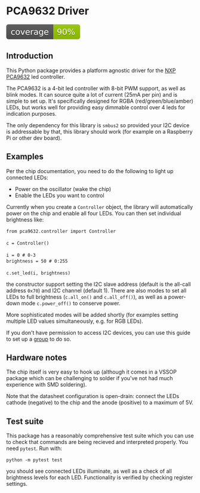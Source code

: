 # PCA9632 Driver

![coverage](coverage.svg)

## Introduction

This Python package provides a platform agnostic driver for the [NXP PCA9632](https://www.nxp.com/products/power-management/lighting-driver-and-controller-ics/ic-led-controllers/4-bit-fm-plus-ic-bus-low-power-led-driver:PCA9632) led controller.

The PCA9632 is a 4-bit led controller with 8-bit PWM support, as well as blink modes. It can source quite a lot of current (25mA per pin) and is simple to set up. It's specifically designed for RGBA (red/green/blue/amber) LEDs, but works well for providing easy dimmable control over 4 leds for indication purposes.

The only dependency for this library is `smbus2` so provided your I2C device is addressable by that, this library should work (for example on a Raspberry Pi or other dev board).

## Examples

Per the chip documentation, you need to do the following to light up connected LEDs:

* Power on the oscillator (wake the chip)
* Enable the LEDs you want to control

Currently when you create a `Controller` object, the library will automatically power on the chip and enable all four LEDs. You can then set individual brightness like:

```
from pca9632.controller import Controller

c = Controller()

i = 0 # 0-3
brightness = 50 # 0:255

c.set_led(i, brightness)
```

the constructor support setting the I2C slave address (default is the all-call address `0x70`) and I2C channel (default 1). There are also modes to set all LEDs to full brightness (`c.all_on()` and `c.all_off()`), as well as a power-down mode `c.power_off()` to conserve power.

More sophisticated modes will be added shortly (for examples setting multiple LED values simultaneously, e.g. for RGB LEDs).

If you don't have permission to access I2C devices, you can use this guide to set up a [group](https://lexruee.ch/setting-i2c-permissions-for-non-root-users.html) to do so.

## Hardware notes

The chip itself is very easy to hook up (although it comes in a VSSOP package which can be challenging to solder if you've not had much experience with SMD soldering).

Note that the datasheet configuration is open-drain: connect the LEDs cathode (negative) to the chip and the anode (positive) to a maximum of 5V.

## Test suite

This package has a reasonably comprehensive test suite which you can use to check that commands are being recieved and interpreted properly. You need `pytest`. Run with:

```
python -m pytest test
```

you should see connected LEDs illuminate, as well as a check of all brightness levels for each LED. Functionality is verified by checking register settings.
